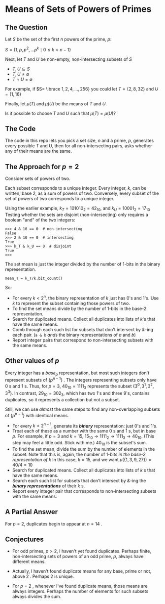 # Means of Sets of Powers of Primes

## The Question

Let $S$ be the set of the first $n$ powers of the prime, $p$:

$S= \lbrace 1, p, p^2, ... p^k \mid 0 \leq k \lt n-1 \rbrace$

Next, let $T$ and $U$ be non-empty, non-intersecting subsets of $S$

* $T, U \subseteq S$
* $T, U \neq \emptyset$
* $T \cap U = \emptyset$

For example, if $S= \lbrace $1, 2, 4, ..., 256 \rbrace$
you could let $T= \lbrace 2, 8, 32 \rbrace$
and $U= \lbrace 1, 16 \rbrace$

Finally, let $\mu(T)$ and $\mu(U)$ be the means of $T$ and $U$.

Is it possible to choose $T$ and $U$ such that $\mu(T)=\mu(U)$?

## The Code

The code in this repo lets you pick a set size, $n$ and a prime, $p$,
generates every possible $T$ and $U$, then for all non-intersecting pairs, asks whether any of their means are the same.

## The Approach for $p=2$

Consider sets of powers of two.

Each subset corresponds to a unique integer.
Every integer, $k$, can be written, base $2$, as a sum of powers of two.
Conversely, every subset of the set of powers of two corresponds to a unique integer.

Using the earlier example, $k_T=101010_2=42_{10}$, and $k_U=10001_2=17_{10}$
Testing whether the sets are disjoint (non-intersecting) only requires a boolean "and" of the two integers:

```
>>> 4 & 10 == 0  # non-intersecting
False
>>> 2 & 10 == 0  # intersecting
True
>>> k_T & k_U == 0  # disjoint
True
>>>
```

The set mean is just the integer divided by the number of 1-bits in the binary representation.
```
mean_T = k_T/k.bit_count()
```

So:

* For every $k < 2^n$, the binary representation of $k$ just has $0$'s and $1$'s. Use $k$ to represent the subset containing those powers of two.
* To find the set means divide by the number of 1-bits in the base-2 representation.
* Search for duplicated means. Collect all duplicates into lists of $k$'s that have the same means.
* Comb through each such list for subsets that don't intersect by *&*-ing each pair.
(`a & b` *and*s the binary representations of $a$ and $b$)
* Report integer pairs that correspond to non-intersecting subsets with the same means.

## Other values of $p$

Every integer has a $base_p$ representation, but most such integers don't represent subsets of $\lbrace p^{n-1} \rbrace$ .
The integers representing subsets only have $0$ s and $1$ s.
Thus, for $p=3$, $40_{10}=1111_3$ represents the subset $\lbrace 3^0, 3^1, 3^2, 3^3 \rbrace$.
In contrast, $29_{10}=302_3$, which has two $1$'s and three $9$'s,
contains duplicates, so it represents a collection but not a subset.

Still, we can use *almost* the same steps to find any non-overlapping subsets of $\lbrace p^{n-1} \rbrace$ with identical means.

* For every $k < 2^{n-1}$, generate its ***binary*** representation: just $0$'s and $1$'s.
* Treat each of these as a number with the same $0$ s and $1$ s, but in base $p$. For example, if $p=3$ and $k=15$, $15_{10} \rightarrow 1111_2 \rightarrow 1111_3 \rightarrow 40_{10}$.
(This step may feel a little odd. Stick with me.) $40_{10}$ is the subset's sum.
* To find the set mean, divide the sum by the number of elements in the subset. Note that this is, again, the number of 1-bits *in the base-2 representation of k*
In this case, $k=15$, and we want $\mu( \lbrace 1, 3, 9, 27 \rbrace)=40/4=10$
* Search for duplicated means. Collect all duplicates into lists of $k$ s that have the same means.
* Search each such list for subsets that don't intersect by *&*-ing the ***binary representations*** of their $k$ s.
* Report every integer pair that corresponds to non-intersecting subsets with the same means.

## A Partial Answer

For $p=2$, duplicates begin to appear at $n=14$ .

## Conjectures
* For odd primes, $p \gt 2$, I haven't yet found duplicates.
Perhaps finite, non-intersecting sets of powers of an odd prime, $p$, always have different means.

* Actually, I haven't found duplicate means for any base, prime or not, above $2$ . Perhaps $2$ is unique.

* For $p=2$ , whenever I've found duplicate means, those means are always integers. 
Perhaps the number of elements for such subsets always divides the sum.
